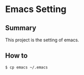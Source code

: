 # Emacs Setting

## Summary
This project is the setting of emacs.   

## How to
```
$ cp emacs ~/.emacs
```

